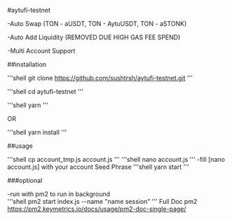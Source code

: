 #aytufi-testnet

-Auto Swap (TON - aUSDT, TON - AytuUSDT, TON - aSTONK)

-Auto Add Liquidity (REMOVED DUE HIGH GAS FEE SPEND)

-Multi Account Support

##installation

'''shell
git clone https://github.com/sushtrsh/aytufi-testnet.git
'''

'''shell
cd aytufi-testnet
'''

'''shell
yarn
'''

OR

'''shell
yarn install
'''

##usage

'''shell
cp account_tmp.js account.js
'''
'''shell
nano account.js
'''
-fill [nano account.js] with your account Seed Phrase
'''shell
yarn start
'''

###optional 

-run with pm2 to run in background  
'''shell
pm2 start index.js --name "name session"
'''
Full Doc pm2 https://pm2.keymetrics.io/docs/usage/pm2-doc-single-page/

